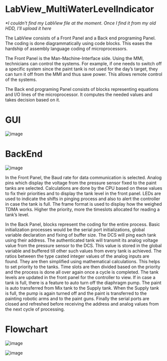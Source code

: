 # LabView_MultiWaterLevelIndicator
_*I couldn't find my LabView file at the moment. Once I find it from my old HDD, I'll upload it here_

The LabView consists of a Front Panel and a Back end programing Panel. The coding is done diagrammatically using code blocks. This eases the hardship of assembly language coding of microprocessors. 

The Front Panel is the Man-Machine-Interface side. Using the MMI, technicians can control the systems. For example, if one needs to switch off a specific system since the paint tank is not used for the day’s target, they can turn it off from the MMI and thus save power. This allows remote control of the systems.
    
The Back end programing Panel consists of blocks representing equations and I/O lines of the microprocessor. It computes the needed values and takes decision based on it.

# GUI
![image](https://user-images.githubusercontent.com/49431830/140967639-4ded82a4-45dd-41c7-a026-a37519fff6eb.png)

# BackEnd
![image](https://user-images.githubusercontent.com/49431830/140967787-0be62eed-5fe9-4bdd-bc5f-ce5696f4f9d7.png)

In the Front Panel, the Baud rate for data communication is selected. Analog pins which display the voltage from the pressure sensor fixed to the paint tanks are selected. Calculations are done by the CPU based on these values to fix their priorities and to display the tank level in the front panel. LEDs are used to indicate the shifts in pinging process and also to alert the controller in case the tank is full. The frame format is used to display how the weighed TDMA works. Higher the priority, more the timeslots allocated for reading a tank’s level.

In the Back Panel, blocks represent the coding for the entire process. Basic initialization processes would be the serial port initializations, global variable declaration and fixing of buffer size. The DCS will ping each tank using their address. The authenticated tank will transmit its analog voltage value from the pressure sensor to the DCS. This value is stored in the global variable and buffered till other such values from every tank is achieved. The ratios between the type casted integer values of the analog inputs are found. They are then simplified using mathematical calculations. This helps to set priority to the tanks. Time slots are then divided based on the priority and the process is done all over again once a cycle is completed. The tank levels are updated in the front panel for the controller to view. If in case a tank is full, there is a feature to auto turn off the diaphragm pump. The paint is auto transferred from Mix tank to the Supply tank. When the Supply tank is full, the pump is again turned off and the paint is transferred to the painting robotic arms and to the paint guns. Finally the serial ports are closed and refreshed before receiving the address and analog values from the next cycle of processing.

# Flowchart

![image](https://user-images.githubusercontent.com/49431830/140968291-064d05a0-8019-418d-a379-98f28943f00e.png)

![image](https://user-images.githubusercontent.com/49431830/140968338-3d4bb9db-3b33-4b5c-b7b7-3f95c008ebcb.png)
